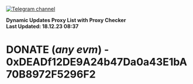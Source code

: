 [![Telegram channel](https://img.shields.io/endpoint?url=https://runkit.io/damiankrawczyk/telegram-badge/branches/master?url=https://t.me/n4z4v0d)](https://t.me/n4z4v0d) 

**Dynamic Updates Proxy List with Proxy Checker**  
**Last Updated: 18.12.23 08:37**

# DONATE (_any evm_) - 0xDEADf12DE9A24b47Da0a43E1bA70B8972F5296F2
